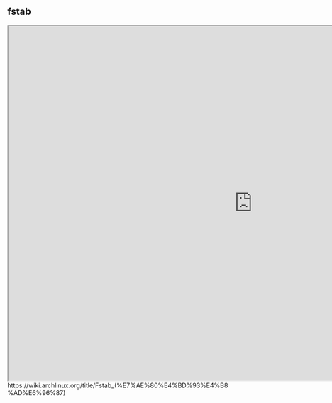 ## fstab

<iframe 
 height=800
 width=1100  
src="https://wiki.archlinux.org/title/Fstab_(%E7%AE%80%E4%BD%93%E4%B8%AD%E6%96%87)"　
>
</iframe>
https://wiki.archlinux.org/title/Fstab_(%E7%AE%80%E4%BD%93%E4%B8%AD%E6%96%87)
